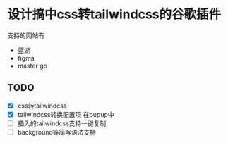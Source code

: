 # 设计搞中css转tailwindcss的谷歌插件

支持的网站有
- 蓝湖
- figma
- master go

## TODO
- [x] css转tailwindcss
- [x] tailwindcss转换配置项 在pupup中
- [ ] 插入的tailwindcss支持一键复制
- [ ] background等简写语法支持
